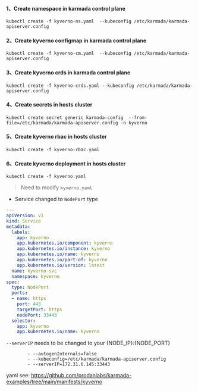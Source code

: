 #### 1、Create namespace in karmada control plane
```shell
kubectl create -f kyverno-ns.yaml  --kubeconfig /etc/karmada/karmada-apiserver.config
```

#### 2、Create kyverno  configmap in karmada control plane
```shell
kubectl create -f kyverno-cm.yaml  --kubeconfig /etc/karmada/karmada-apiserver.config
```
#### 3、Create kyverno  crds in karmada control plane
```shell
kubectl create -f kyverno-crds.yaml --kubeconfig /etc/karmada/karmada-apiserver.config
```

#### 4、Create secrets in hosts cluster
```shell
kubectl create secret generic karmada-config  --from-file=/etc/karmada/karmada-apiserver.config -n kyverno
```

#### 5、Create  kyverno rbac in hosts cluster
```shell
kubectl create -f kyverno-rbac.yaml
```


#### 6、Create  kyverno  deployment in hosts cluster
```shell
kubectl create -f kyverno.yaml
```

>Need to modify `kyverno.yaml`


* Service changed to `NodePort` type
```yaml
---
apiVersion: v1
kind: Service
metadata:
  labels:
    app: kyverno
    app.kubernetes.io/component: kyverno
    app.kubernetes.io/instance: kyverno
    app.kubernetes.io/name: kyverno
    app.kubernetes.io/part-of: kyverno
    app.kubernetes.io/version: latest
  name: kyverno-svc
  namespace: kyverno
spec:
  type: NodePort
  ports:
  - name: https
    port: 443
    targetPort: https
    nodePort: 33443
  selector:
    app: kyverno
    app.kubernetes.io/name: kyverno
```

`--serverIP` needs to be changed to your {NODE_IP}:{NODE_PORT}
```shell
        - --autogenInternals=false
        - --kubeconfig=/etc/karmada/karmada-apiserver.config
        - --serverIP=172.31.6.145:33443
```

yaml see: https://github.com/prodanlabs/karmada-examples/tree/main/manifests/kyverno